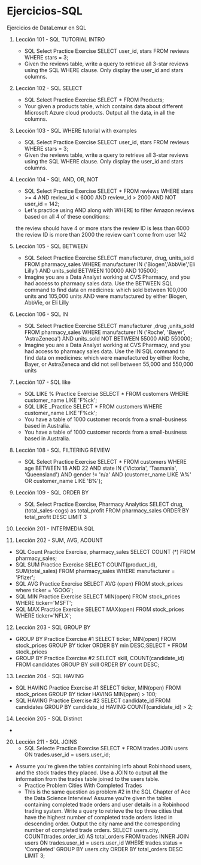# Ejercicios-SQL
Ejercicios de DataLemur en SQL
1. Lección 101 - SQL TUTORIAL INTRO
   * SQL Select Practice Exercise
     SELECT user_id, stars FROM reviews WHERE stars = 3;
   * Given the reviews table, write a query to retrieve all 3-star reviews using the SQL WHERE clause. Only display the user_id and stars columns.
2. Lección 102 - SQL SELECT
   * SQL Select Practice Exercise
     SELECT * FROM Products;
   * Your given a products table, which contains data about different Microsoft Azure cloud products.
   Output all the data, in all the columns.
3. Lección 103 - SQL WHERE tutorial with examples
   * SQL Select Practice Exercise
     SELECT user_id, stars FROM reviews WHERE stars = 3;
   * Given the reviews table, write a query to retrieve all 3-star reviews using the SQL WHERE clause. Only display the user_id and stars columns.
4. Lección 104 - SQL AND, OR, NOT
   * SQL Select Practice Exercise
     SELECT * FROM reviews
     WHERE stars >= 4 
     AND review_id < 6000 
     AND review_id > 2000 
     AND NOT user_id = 142;
   * Let's practice using AND along with WHERE to filter Amazon reviews based on all 4 of these conditions:

   the review should have 4 or more stars
   the review ID is less than 6000
   the review ID is more than 2000
   the review can't come from user 142
5. Lección 105 - SQL BETWEEN
   * SQL Select Practice Exercise
     SELECT manufacturer, drug, units_sold FROM pharmacy_sales WHERE manufacturer IN ('Biogen','AbbVie','Eli Lilly') AND units_sold BETWEEN 100000 AND 105000;
   * Imagine you are a Data Analyst working at CVS Pharmacy, and you had access to pharmacy sales data. Use the BETWEEN SQL command to find data on medicines:
   which sold between 100,000 units and 105,000 units
   AND were manufactured by either Biogen, AbbVie, or Eli Lilly
6. Lección 106 - SQL IN
   * SQL Select Practice Exercise
     SELECT
       manufacturer
     ,drug
     ,units_sold
  FROM pharmacy_sales
  WHERE manufacturer IN ('Roche', 'Bayer', 'AstraZeneca')
   AND units_sold NOT BETWEEN 55000 AND 550000;
   * Imagine you are a Data Analyst working at CVS Pharmacy, and you had access to pharmacy sales data. Use the IN SQL command to find data on medicines:
   which were manufactured by either Roche, Bayer, or AstraZeneca
   and did not sell between 55,000 and 550,000 units
7. Lección 107 - SQL like
   * SQL LIKE % Practice Exercise
     SELECT * FROM customers WHERE customer_name LIKE 'F%ck';
   * SQL LIKE _Practice
   SELECT * FROM customers WHERE customer_name LIKE 'F%ck';
   * You have a table of 1000 customer records from a small-business based in Australia.
   * You have a table of 1000 customer records from a small-business based in Australia.
8. Lección 108 - SQL FILTERING REVIEW
   * SQL Select Practice Exercise
SELECT *
FROM customers
WHERE age BETWEEN 18 AND 22
  AND state IN ('Victoria', 'Tasmania', 'Queensland')
  AND gender != 'n/a'
  AND (customer_name LIKE 'A%' OR customer_name LIKE 'B%');
9. Lección 109 - SQL ORDER BY
   * SQL Select Practice Exercise, Pharmacy Analytics
SELECT drug,
(total_sales-cogs) as total_profit
FROM pharmacy_sales
ORDER BY total_profit DESC
LIMIT 3
10. Lección 201 - INTERMEDIA SQL
11. Lección 202 - SUM, AVG, ACOUNT
   * SQL Count Practice Exercise, pharmacy_sales
SELECT COUNT (*) FROM pharmacy_sales;
   * SQL SUM Practice Exercise
SELECT COUNT(product_id), SUM(total_sales) FROM pharmacy_sales WHERE manufacturer = 'Pfizer';
   * SQL AVG Practice Exercise
SELECT AVG (open) FROM stock_prices where ticker = 'GOOG';
   * SQL MIN Practice Exercise
SELECT MIN(open) FROM stock_prices WHERE ticker='MSFT';
   * SQL MAX Practice Exercise
SELECT MAX(open) FROM stock_prices WHERE ticker='NFLX';
12. Lección 203 - SQL GROUP BY
   * GROUP BY Practice Exercise #1
SELECT ticker, MIN(open) FROM stock_prices GROUP BY ticker ORDER BY min DESC;SELECT * FROM stock_prices
   * GROUP BY Practice Exercise #2
SELECT skill, COUNT(candidate_id) FROM candidates GROUP BY skill ORDER BY count DESC;
13. Lección 204 - SQL HAVING
   * SQL HAVING Practice Exercise #1
SELECT ticker, MIN(open) FROM stock_prices GROUP BY ticker HAVING MIN(open) > 100;
   * SQL HAVING Practice Exercise #2
SELECT candidate_id FROM candidates GROUP BY candidate_id HAVING COUNT(candidate_id) > 2;
14. Lección 205 - SQL Distinct
   * 
20. Lección 211 - SQL JOINS
    * SQL Selecte Practice Exercise
SELECT * FROM trades 
JOIN users 
ON trades.user_id = users.user_id;

* Assume you're given the tables containing info about Robinhood users, and the stock trades they placed. Use a JOIN to output all the information from the trades table joined to the users table.
    * Practice Problem Cities With Completed Trades
    * This is the same question as problem #2 in the SQL Chapter of Ace the Data Science Interview!
    Assume you're given the tables containing completed trade orders and user details in a Robinhood trading system.
    Write a query to retrieve the top three cities that have the highest number of completed trade orders listed in descending order. Output the city name and the corresponding number of completed trade orders.
SELECT 
  users.city, 
  COUNT(trades.order_id) AS total_orders 
FROM trades 
INNER JOIN users 
  ON trades.user_id = users.user_id 
WHERE trades.status = 'Completed' 
GROUP BY users.city 
ORDER BY total_orders DESC
LIMIT 3;